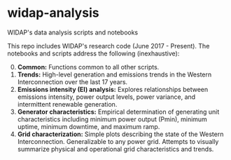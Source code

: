 # widap-analysis
WIDAP's data analysis scripts and notebooks

This repo includes WIDAP's research code (June 2017 - Present).
The notebooks and scripts address the following (inexhaustive):

0. __Common:__ Functions common to all other scripts.
1. __Trends:__ High-level generation and emissions trends in the Western Interconnection over the last 17 years.
2. __Emissions intensity (EI) analysis:__ Explores relationships between emissions intensity, power output levels, power variance, and intermittent renewable generation.
3. __Generator characteristics:__  Empirical determination of generating unit characteristics including minimum power output (Pmin), minimum uptime, minimum downtime, and maximum ramp.
4. __Grid characterization:__ Simple plots describing the state of the Western Interconnection. Generalizable to any power grid. Attempts to visually summarize physical and operational grid characteristics and trends.
